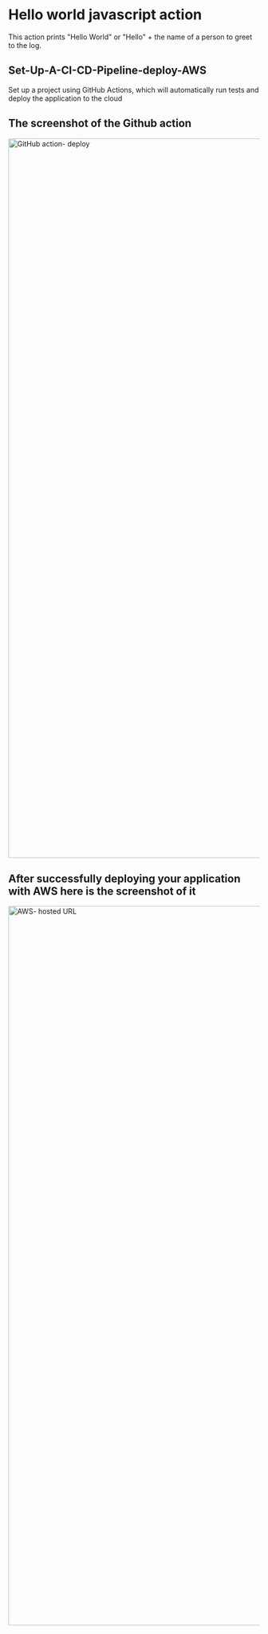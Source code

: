 # Hello world javascript action

This action prints "Hello World" or "Hello" + the name of a person to greet to the log.

## Set-Up-A-CI-CD-Pipeline-deploy-AWS

Set up a project using GitHub Actions, which will automatically run tests and deploy the application to the cloud

## The screenshot of the Github action 
<img width="1440" alt="GitHub action- deploy" src="https://user-images.githubusercontent.com/94776104/200929549-644a8738-cc97-4cd5-9da2-4915e9ba3b5b.png">


## After successfully deploying your application with AWS here is the screenshot of it 

<img width="1440" alt="AWS- hosted URL" src="https://user-images.githubusercontent.com/94776104/200929397-47424715-e3de-436e-9e28-8dd98f52ae08.png">
